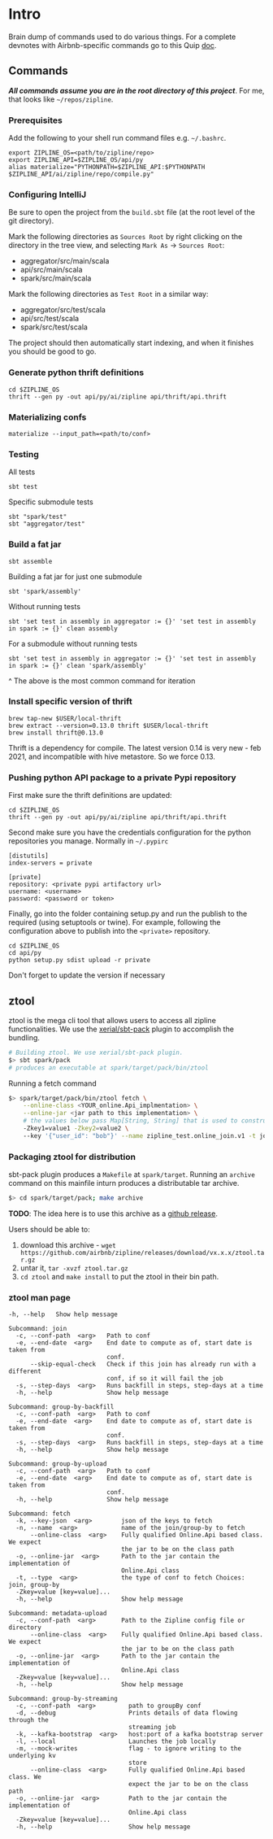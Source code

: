 # Intro

Brain dump of commands used to do various things. For a complete devnotes with Airbnb-specific commands go to this Quip [doc](https://airbnb.quip.com/3ZTyABbDwDUZ/Zipline-V21-dev-notes).



## Commands

***All commands assume you are in the root directory of this project***.
For me, that looks like `~/repos/zipline`.

### Prerequisites

Add the following to your shell run command files e.g. `~/.bashrc`.

```
export ZIPLINE_OS=<path/to/zipline/repo>
export ZIPLINE_API=$ZIPLINE_OS/api/py
alias materialize="PYTHONPATH=$ZIPLINE_API:$PYTHONPATH $ZIPLINE_API/ai/zipline/repo/compile.py"
```

### Configuring IntelliJ

Be sure to open the project from the `build.sbt` file (at the root level of the git directory).

Mark the following directories as `Sources Root` by right clicking on the directory in the tree view, and selecting `Mark As` -> `Sources Root`:
- aggregator/src/main/scala
- api/src/main/scala
- spark/src/main/scala


Mark the following directories as `Test Root` in a similar way:
- aggregator/src/test/scala
- api/src/test/scala
- spark/src/test/scala

The project should then automatically start indexing, and when it finishes you should be good to go.

### Generate python thrift definitions

```shell
cd $ZIPLINE_OS
thrift --gen py -out api/py/ai/zipline api/thrift/api.thrift
```

### Materializing confs

```
materialize --input_path=<path/to/conf>
```

### Testing

All tests
```shell
sbt test
```

Specific submodule tests
```shell
sbt "spark/test"
sbt "aggregator/test"
```

### Build a fat jar
```shell
sbt assemble
```

Building a fat jar for just one submodule
```shell
sbt 'spark/assembly'
```

Without running tests
```shell
sbt 'set test in assembly in aggregator := {}' 'set test in assembly in spark := {}' clean assembly
```

For a submodule without running tests
```shell
sbt 'set test in assembly in aggregator := {}' 'set test in assembly in spark := {}' clean 'spark/assembly'
```

^ The above is the most common command for iteration

### Install specific version of thrift
```shell
brew tap-new $USER/local-thrift
brew extract --version=0.13.0 thrift $USER/local-thrift
brew install thrift@0.13.0
```

Thrift is a dependency for compile. The latest version 0.14 is very new - feb 2021, and incompatible with hive metastore. So we force 0.13.


### Pushing python API package to a private Pypi repository

First make sure the thrift definitions are updated:
```shell
cd $ZIPLINE_OS
thrift --gen py -out api/py/ai/zipline api/thrift/api.thrift
```

Second make sure you have the credentials configuration for the python repositories you manage. Normally in `~/.pypirc`
```
[distutils]
index-servers = private

[private]
repository: <private pypi artifactory url>
username: <username>
password: <password or token>
```

Finally, go into the folder containing setup.py and run the publish to the required (using setuptools or twine).
For example, following the configuration above to publish into the `<private>` repository.
```
cd $ZIPLINE_OS
cd api/py
python setup.py sdist upload -r private
```

Don't forget to update the version if necessary



## ztool

ztool is the mega cli tool that allows users to access all zipline functionalities.
We use the [xerial/sbt-pack](https://github.com/xerial/sbt-pack) plugin to accomplish the bundling.
```bash
# Building ztool. We use xerial/sbt-pack plugin.
$> sbt spark/pack
# produces an executable at spark/target/pack/bin/ztool
```

Running a fetch command
```bash
$> spark/target/pack/bin/ztool fetch \
    --online-class <YOUR_online.Api_implmentation> \
    --online-jar <jar path to this implementation> \
    # the values below pass Map[String, String] that is used to construct an instance of online api.
    -Zkey1=value1 -Zkey2=value2 \ 
    --key '{"user_id": "bob"}' --name zipline_test.online_join.v1 -t join

```


### Packaging ztool for distribution
sbt-pack plugin produces a `Makefile` at `spark/target`. Running an `archive` command on this mainfile inturn produces a distributable tar archive.
```bash
$> cd spark/target/pack; make archive
```

**TODO**: The idea here is to use this archive as a [github release](https://docs.github.com/en/repositories/releasing-projects-on-github/managing-releases-in-a-repository). 

Users should be able to: 
 1. download this archive - `wget https://github.com/airbnb/zipline/releases/download/vx.x.x/ztool.tar.gz`
 2. untar it, `tar -xvzf ztool.tar.gz`
 3. `cd ztool` and `make install` to put the ztool in their bin path.


### ztool man page 

```
-h, --help   Show help message

Subcommand: join
  -c, --conf-path  <arg>   Path to conf
  -e, --end-date  <arg>    End date to compute as of, start date is taken from
                           conf.
      --skip-equal-check   Check if this join has already run with a different
                           conf, if so it will fail the job
  -s, --step-days  <arg>   Runs backfill in steps, step-days at a time
  -h, --help               Show help message

Subcommand: group-by-backfill
  -c, --conf-path  <arg>   Path to conf
  -e, --end-date  <arg>    End date to compute as of, start date is taken from
                           conf.
  -s, --step-days  <arg>   Runs backfill in steps, step-days at a time
  -h, --help               Show help message

Subcommand: group-by-upload
  -c, --conf-path  <arg>   Path to conf
  -e, --end-date  <arg>    End date to compute as of, start date is taken from
                           conf.
  -h, --help               Show help message

Subcommand: fetch
  -k, --key-json  <arg>        json of the keys to fetch
  -n, --name  <arg>            name of the join/group-by to fetch
      --online-class  <arg>    Fully qualified Online.Api based class. We expect
                               the jar to be on the class path
  -o, --online-jar  <arg>      Path to the jar contain the implementation of
                               Online.Api class
  -t, --type  <arg>            the type of conf to fetch Choices: join, group-by
  -Zkey=value [key=value]...
  -h, --help                   Show help message

Subcommand: metadata-upload
  -c, --conf-path  <arg>       Path to the Zipline config file or directory
      --online-class  <arg>    Fully qualified Online.Api based class. We expect
                               the jar to be on the class path
  -o, --online-jar  <arg>      Path to the jar contain the implementation of
                               Online.Api class
  -Zkey=value [key=value]...
  -h, --help                   Show help message

Subcommand: group-by-streaming
  -c, --conf-path  <arg>         path to groupBy conf
  -d, --debug                    Prints details of data flowing through the
                                 streaming job
  -k, --kafka-bootstrap  <arg>   host:port of a kafka bootstrap server
  -l, --local                    Launches the job locally
  -m, --mock-writes              flag - to ignore writing to the underlying kv
                                 store
      --online-class  <arg>      Fully qualified Online.Api based class. We
                                 expect the jar to be on the class path
  -o, --online-jar  <arg>        Path to the jar contain the implementation of
                                 Online.Api class
  -Zkey=value [key=value]...
  -h, --help                     Show help message
```